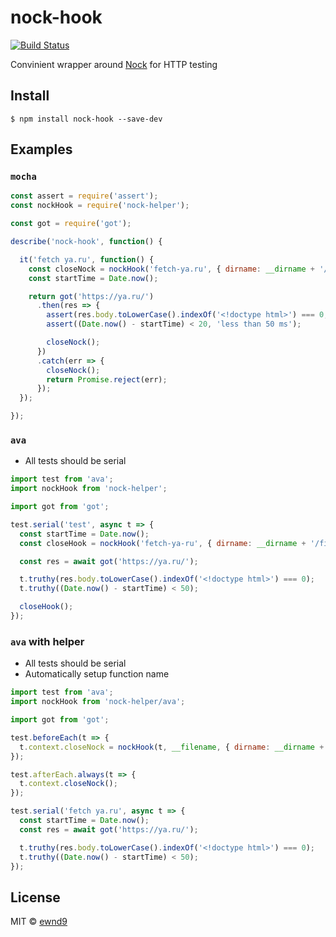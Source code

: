 # nock-hook

[![Build Status](https://travis-ci.org/ewnd9/nock-hook.svg?branch=master)](https://travis-ci.org/ewnd9/nock-hook)

Convinient wrapper around [Nock](https://github.com/node-nock/nock) for HTTP testing

## Install

```
$ npm install nock-hook --save-dev
```

## Examples

### `mocha`

```js
const assert = require('assert');
const nockHook = require('nock-helper');

const got = require('got');

describe('nock-hook', function() {

  it('fetch ya.ru', function() {
    const closeNock = nockHook('fetch-ya.ru', { dirname: __dirname + '/fixtures/mocha' });
    const startTime = Date.now();

    return got('https://ya.ru/')
      .then(res => {
        assert(res.body.toLowerCase().indexOf('<!doctype html>') === 0, 'body starts by doctype');
        assert((Date.now() - startTime) < 20, 'less than 50 ms');

        closeNock();
      })
      .catch(err => {
        closeNock();
        return Promise.reject(err);
      });
  });

});
```

### `ava`

- All tests should be serial

```js
import test from 'ava';
import nockHook from 'nock-helper';

import got from 'got';

test.serial('test', async t => {
  const startTime = Date.now();
  const closeHook = nockHook('fetch-ya-ru', { dirname: __dirname + '/fixtures/ava.default' });

  const res = await got('https://ya.ru/');

  t.truthy(res.body.toLowerCase().indexOf('<!doctype html>') === 0);
  t.truthy((Date.now() - startTime) < 50);

  closeHook();
});
```

### `ava` with helper

- All tests should be serial
- Automatically setup function name

```js
import test from 'ava';
import nockHook from 'nock-helper/ava';

import got from 'got';

test.beforeEach(t => {
  t.context.closeNock = nockHook(t, __filename, { dirname: __dirname + '/fixtures/ava.helper' });
});

test.afterEach.always(t => {
  t.context.closeNock();
});

test.serial('fetch ya.ru', async t => {
  const startTime = Date.now();
  const res = await got('https://ya.ru/');

  t.truthy(res.body.toLowerCase().indexOf('<!doctype html>') === 0);
  t.truthy((Date.now() - startTime) < 50);
});
```

## License

MIT © [ewnd9](http://ewnd9.com)

